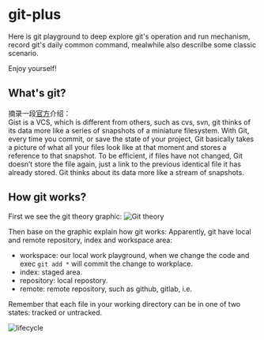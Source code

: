 # git-plus
Here is git playground to deep explore git's operation and run mechanism, record git's daily common command, mealwhile also descrilbe some classic scenario. 

Enjoy yourself!

## What's git?
摘录一段[官方](https://git-scm.com/book/en/v2/Getting-Started-What-is-Git%3F)介绍：    
Gist is a VCS, which is different from others, such as cvs, svn, git thinks of its data more like a series of snapshots of a miniature filesystem. With Git, every time you commit, or save the state of your project, Git basically takes a picture of what all your files look like at that moment and stores a reference to that snapshot. To be efficient, if files have not changed, Git doesn’t store the file again, just a link to the previous identical file it has already stored. Git thinks about its data more like a stream of snapshots.       

## How git works?
First we see the git theory graphic:
![Git theory](https://github.com/TourDJ/git-plus/blob/master/images/git-theory.jpg)     

Then base on the graphic explain how git works:
Apparently, git have local and remote repository, index and workspace area:

* workspace: our local work playground, when we change the code and exec `git add *` will commit the change to workplace.
* index: staged area.
* repository: local repostory.
* remote: remote repository, such as github, gitlab, i.e.


Remember that each file in your working directory can be in one of two states: tracked or untracked. 

![lifecycle](https://github.com/TourDJ/git-plus/blob/master/images/lifecycle.png)   

